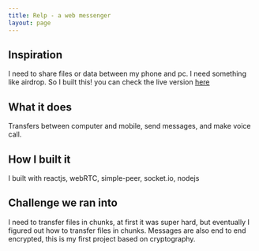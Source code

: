 ```yaml
---
title: Relp - a web messenger
layout: page
---
```


## Inspiration

I need to share files or data between my phone and pc. I need something like airdrop. So I built this! you can check the live version [here](https://relp.now.sh)

## What it does

Transfers between computer and mobile, send messages, and make voice call. 

## How I built it

I built with reactjs, webRTC, simple-peer, socket.io, nodejs

## Challenge we ran into

I need to transfer files in chunks, at first it was super hard, but eventually I figured out how to transfer files in chunks. Messages are also end to end encrypted, this is my first project based on cryptography. 
